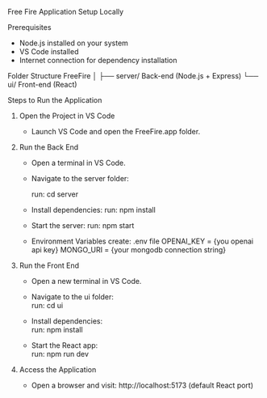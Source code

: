 Free Fire Application Setup Locally

Prerequisites
- Node.js installed on your system
- VS Code installed
- Internet connection for dependency installation

Folder Structure
FreeFire
│
├── server/   Back-end (Node.js + Express)
└── ui/       Front-end (React)

Steps to Run the Application

1. Open the Project in VS Code
   - Launch VS Code and open the FreeFire.app folder.

2. Run the Back End
   - Open a terminal in VS Code.  
   - Navigate to the server folder:  
   
     run: cd server
    
   - Install dependencies:
    run: npm install

   - Start the server:
     run: npm start

   - Environment Variables
     create: .env file
     OPENAI_KEY = {you openai api key}
     MONGO_URI = {your mongodb connection string}

3. Run the Front End  
   - Open a new terminal in VS Code. 
 
   - Navigate to the ui folder:  
     run: cd ui
    
   - Install dependencies:  
     run: npm install
    
   - Start the React app:  
     run: npm run dev

4. Access the Application
   - Open a browser and visit:  http://localhost:5173 (default React port)